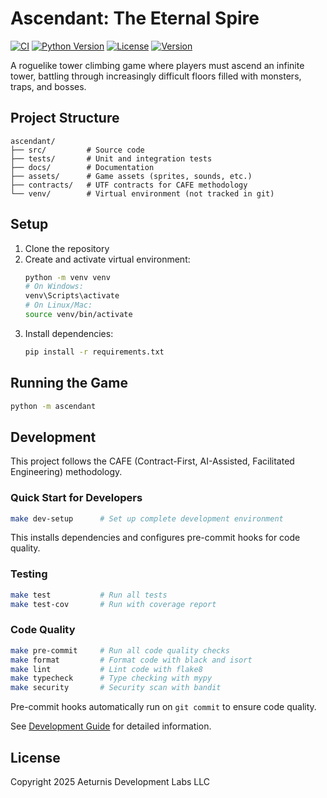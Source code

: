 # Ascendant: The Eternal Spire

[![CI](https://github.com/Aeturnis-Development-Labs-LLC/ascendant/actions/workflows/ci.yml/badge.svg)](https://github.com/Aeturnis-Development-Labs-LLC/ascendant/actions/workflows/ci.yml)
[![Python Version](https://img.shields.io/badge/python-3.10%20%7C%203.11%20%7C%203.12-blue)](https://www.python.org/)
[![License](https://img.shields.io/badge/license-Proprietary-red)](LICENSE)
[![Version](https://img.shields.io/badge/version-0.7.0-green)](VERSION)

A roguelike tower climbing game where players must ascend an infinite tower, battling through increasingly difficult floors filled with monsters, traps, and bosses.

## Project Structure

```
ascendant/
├── src/         # Source code
├── tests/       # Unit and integration tests
├── docs/        # Documentation
├── assets/      # Game assets (sprites, sounds, etc.)
├── contracts/   # UTF contracts for CAFE methodology
└── venv/        # Virtual environment (not tracked in git)
```

## Setup

1. Clone the repository
2. Create and activate virtual environment:
   ```bash
   python -m venv venv
   # On Windows:
   venv\Scripts\activate
   # On Linux/Mac:
   source venv/bin/activate
   ```
3. Install dependencies:
   ```bash
   pip install -r requirements.txt
   ```

## Running the Game

```bash
python -m ascendant
```

## Development

This project follows the CAFE (Contract-First, AI-Assisted, Facilitated Engineering) methodology.

### Quick Start for Developers

```bash
make dev-setup      # Set up complete development environment
```

This installs dependencies and configures pre-commit hooks for code quality.

### Testing

```bash
make test           # Run all tests
make test-cov       # Run with coverage report
```

### Code Quality

```bash
make pre-commit     # Run all code quality checks
make format         # Format code with black and isort
make lint           # Lint code with flake8
make typecheck      # Type checking with mypy
make security       # Security scan with bandit
```

Pre-commit hooks automatically run on `git commit` to ensure code quality.

See [Development Guide](docs/DEVELOPMENT.md) for detailed information.

## License

Copyright 2025 Aeturnis Development Labs LLC
